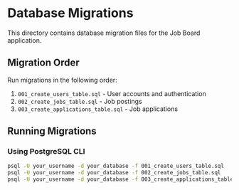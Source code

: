# Database Migrations

This directory contains database migration files for the Job Board application.

## Migration Order

Run migrations in the following order:

1. `001_create_users_table.sql` - User accounts and authentication
2. `002_create_jobs_table.sql` - Job postings  
3. `003_create_applications_table.sql` - Job applications

## Running Migrations

### Using PostgreSQL CLI
```bash
psql -U your_username -d your_database -f 001_create_users_table.sql
psql -U your_username -d your_database -f 002_create_jobs_table.sql
psql -U your_username -d your_database -f 003_create_applications_table.sql